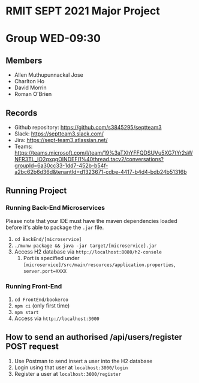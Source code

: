 # RMIT SEPT 2021 Major Project

# Group WED-09:30

## Members
* Allen Muthupunnackal Jose
* Charlton Ho
* David Morrin
* Roman O'Brien


## Records

* Github repository: https://github.com/s3845295/septteam3
* Slack: https://septteam3.slack.com/
* Jira: https://sept-team3.atlassian.net/
* Teams: https://teams.microsoft.com/l/team/19%3aTXhYFFQDSUVu5XG7tYr2sWNFR3TL_IO2qxqgOINDEFI1%40thread.tacv2/conversations?groupId=6a30cc33-1dd7-452b-b54f-a2bc62b6d36d&tenantId=d1323671-cdbe-4417-b4d4-bdb24b51316b


	
[comment]: <> (## Code documentation - Release 0.1.0 - date)

[comment]: <> (* feature 1)

[comment]: <> (* feature 2)

[comment]: <> (* feature 3)

## Running Project
### Running Back-End Microservices
Please note that your IDE must have the maven dependencies loaded before it's able to package the ```.jar``` file.
1. ```cd BackEnd/[microservice]```
2. ```./mvnw package && java -jar target/[microservice].jar```
3. Access H2 database via ```http://localhost:8080/h2-console```
   1. Port is specified under ```[microservice]/src/main/resources/application.properties```, ```server.port=XXXX```

### Running Front-End
1. ```cd FrontEnd/bookeroo```
2. ```npm ci``` (only first time) 
3. ```npm start```
4. Access via ```http://localhost:3000```

## How to send an authorised /api/users/register POST request
1. Use Postman to send insert a user into the H2 database
2. Login using that user at `localhost:3000/login`
3. Register a user at `localhost:3000/register`

  



